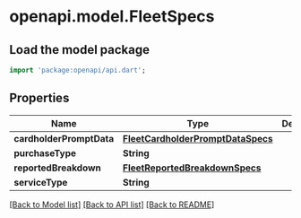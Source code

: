# openapi.model.FleetSpecs

## Load the model package
```dart
import 'package:openapi/api.dart';
```

## Properties
Name | Type | Description | Notes
------------ | ------------- | ------------- | -------------
**cardholderPromptData** | [**FleetCardholderPromptDataSpecs**](FleetCardholderPromptDataSpecs.md) |  | [optional] 
**purchaseType** | **String** |  | [optional] 
**reportedBreakdown** | [**FleetReportedBreakdownSpecs**](FleetReportedBreakdownSpecs.md) |  | [optional] 
**serviceType** | **String** |  | [optional] 

[[Back to Model list]](../README.md#documentation-for-models) [[Back to API list]](../README.md#documentation-for-api-endpoints) [[Back to README]](../README.md)


